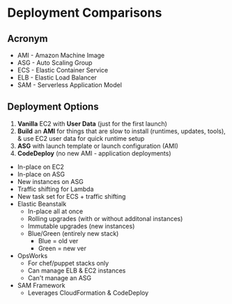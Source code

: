 # Deployment Comparisons

## Acronym
* AMI - Amazon Machine Image
* ASG - Auto Scaling Group
* ECS - Elastic Container Service
* ELB - Elastic Load Balancer
* SAM - Serverless Application Model

## Deployment Options
1) **Vanilla** EC2 with **User Data** (just for the first launch)
2) **Build** an **AMI** for things that are slow to install (runtimes, updates, tools), & use EC2 user data for quick runtime setup
3) **ASG** with launch template or launch configuration (AMI)
4) **CodeDeploy** (no new AMI - application deployments)
  * In-place on EC2
  * In-place on ASG
  * New instances on ASG
  * Traffic shifting for Lambda
  * New task set for ECS + traffic shifting
* Elastic Beanstalk
  * In-place all at once
  * Rolling upgrades (with or without additonal instances)
  * Immutable upgrades (new instances)
  * Blue/Green (entirely new stack)
    * Blue = old ver
    * Green = new ver
* OpsWorks
  * For chef/puppet stacks only
  * Can manage ELB & EC2 instances
  * Can't manage an ASG
* SAM Framework
  * Leverages CloudFormation & CodeDeploy
